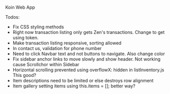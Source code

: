 Koin Web App

Todos:
- Fix CSS styling methods
- Right now transaction listing only gets Zen's transactions. Change to get using token.
- Make transaction listing responsive, sorting allowed
- In contact us, validation for phone number
- Need to click Navbar text and not buttons to navigate. Also change color
- Fix sidebar anchor links to move slowly and show header. Not working cause Scrollchor within Sidebar
- Horizontal scrolling prevented using overflowX: hidden in listInventory.js This good?
- Item descriptions need to be limited or else destroys row alignment
- Item gallery setting items using this.items = []; better way?
